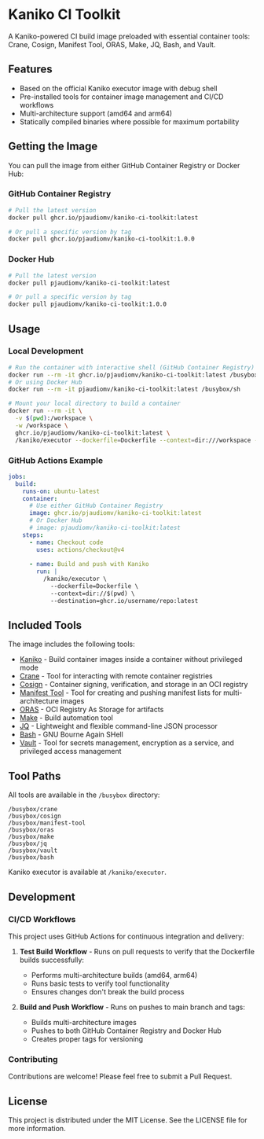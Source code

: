 # Kaniko CI Toolkit

A Kaniko-powered CI build image preloaded with essential container tools: Crane, Cosign, Manifest Tool, ORAS, Make, JQ, Bash, and Vault.

## Features

- Based on the official Kaniko executor image with debug shell
- Pre-installed tools for container image management and CI/CD workflows
- Multi-architecture support (amd64 and arm64)
- Statically compiled binaries where possible for maximum portability

## Getting the Image

You can pull the image from either GitHub Container Registry or Docker Hub:

### GitHub Container Registry

```bash
# Pull the latest version
docker pull ghcr.io/pjaudiomv/kaniko-ci-toolkit:latest

# Or pull a specific version by tag
docker pull ghcr.io/pjaudiomv/kaniko-ci-toolkit:1.0.0
```

### Docker Hub

```bash
# Pull the latest version
docker pull pjaudiomv/kaniko-ci-toolkit:latest

# Or pull a specific version by tag
docker pull pjaudiomv/kaniko-ci-toolkit:1.0.0
```

## Usage

### Local Development

```bash
# Run the container with interactive shell (GitHub Container Registry)
docker run --rm -it ghcr.io/pjaudiomv/kaniko-ci-toolkit:latest /busybox/sh
# Or using Docker Hub
docker run --rm -it pjaudiomv/kaniko-ci-toolkit:latest /busybox/sh

# Mount your local directory to build a container
docker run --rm -it \
  -v $(pwd):/workspace \
  -w /workspace \
  ghcr.io/pjaudiomv/kaniko-ci-toolkit:latest \
  /kaniko/executor --dockerfile=Dockerfile --context=dir:///workspace --destination=your-image:latest
```

### GitHub Actions Example

```yaml
jobs:
  build:
    runs-on: ubuntu-latest
    container:
      # Use either GitHub Container Registry
      image: ghcr.io/pjaudiomv/kaniko-ci-toolkit:latest
      # Or Docker Hub
      # image: pjaudiomv/kaniko-ci-toolkit:latest
    steps:
      - name: Checkout code
        uses: actions/checkout@v4
      
      - name: Build and push with Kaniko
        run: |
          /kaniko/executor \
            --dockerfile=Dockerfile \
            --context=dir://$(pwd) \
            --destination=ghcr.io/username/repo:latest
```

## Included Tools

The image includes the following tools:

- [Kaniko](https://github.com/GoogleContainerTools/kaniko) - Build container images inside a container without privileged mode
- [Crane](https://github.com/google/go-containerregistry/tree/main/cmd/crane) - Tool for interacting with remote container registries
- [Cosign](https://github.com/sigstore/cosign) - Container signing, verification, and storage in an OCI registry
- [Manifest Tool](https://github.com/estesp/manifest-tool) - Tool for creating and pushing manifest lists for multi-architecture images
- [ORAS](https://github.com/oras-project/oras) - OCI Registry As Storage for artifacts
- [Make](https://www.gnu.org/software/make/) - Build automation tool
- [JQ](https://github.com/jqlang/jq) - Lightweight and flexible command-line JSON processor
- [Bash](https://www.gnu.org/software/bash/) - GNU Bourne Again SHell
- [Vault](https://github.com/hashicorp/vault) - Tool for secrets management, encryption as a service, and privileged access management

## Tool Paths

All tools are available in the `/busybox` directory:

```
/busybox/crane
/busybox/cosign
/busybox/manifest-tool
/busybox/oras
/busybox/make
/busybox/jq
/busybox/vault
/busybox/bash
```

Kaniko executor is available at `/kaniko/executor`.

## Development

### CI/CD Workflows

This project uses GitHub Actions for continuous integration and delivery:

1. **Test Build Workflow** - Runs on pull requests to verify that the Dockerfile builds successfully:
   - Performs multi-architecture builds (amd64, arm64)
   - Runs basic tests to verify tool functionality
   - Ensures changes don't break the build process

2. **Build and Push Workflow** - Runs on pushes to main branch and tags:
   - Builds multi-architecture images
   - Pushes to both GitHub Container Registry and Docker Hub
   - Creates proper tags for versioning

### Contributing

Contributions are welcome! Please feel free to submit a Pull Request.

## License

This project is distributed under the MIT License. See the LICENSE file for more information.
